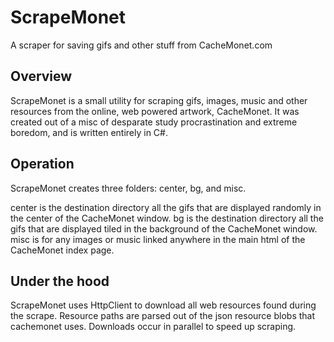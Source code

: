 # ScrapeMonet
A scraper for saving gifs and other stuff from CacheMonet.com

## Overview

ScrapeMonet is a small utility for scraping gifs, images, music and other resources from the online, web powered artwork, CacheMonet. It was created out of a misc of desparate study procrastination and extreme boredom, and is written entirely in C#.

## Operation

ScrapeMonet creates three folders: center, bg, and misc.

center is the destination directory all the gifs that are displayed randomly in the center of the CacheMonet window.
bg is the destination directory all the gifs that are displayed tiled in the background of the CacheMonet window.
misc is for any images or music linked anywhere in the main html of the CacheMonet index page.

## Under the hood

ScrapeMonet uses HttpClient to download all web resources found during the scrape. Resource paths are parsed out of the json resource blobs that cachemonet uses. Downloads occur in parallel to speed up scraping.